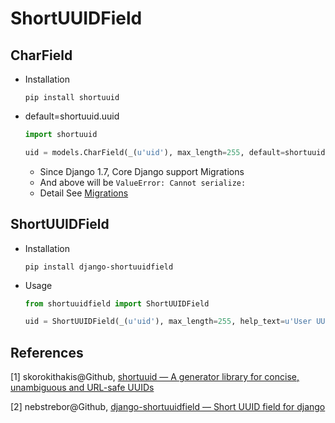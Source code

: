 # ShortUUIDField

## CharField

* Installation

  ```shell
  pip install shortuuid
  ```

* default=shortuuid.uuid

  ```python
  import shortuuid

  uid = models.CharField(_(u'uid'), max_length=255, default=shortuuid.uuid, help_text=u'User UUID', db_index=True)
  ```
  * Since Django 1.7, Core Django support Migrations
  * And above will be ``ValueError: Cannot serialize:``
  * Detail See [Migrations](../Databases/Migrations.md)


## ShortUUIDField

* Installation

  ```shell
  pip install django-shortuuidfield
  ```

* Usage

  ```python
  from shortuuidfield import ShortUUIDField

  uid = ShortUUIDField(_(u'uid'), max_length=255, help_text=u'User UUID', db_index=True)
  ```

## References

[1] skorokithakis@Github, [shortuuid — A generator library for concise, unambiguous and URL-safe UUIDs](https://github.com/stochastic-technologies/shortuuid)

[2] nebstrebor@Github, [django-shortuuidfield — Short UUID field for django](https://github.com/nebstrebor/django-shortuuidfield)